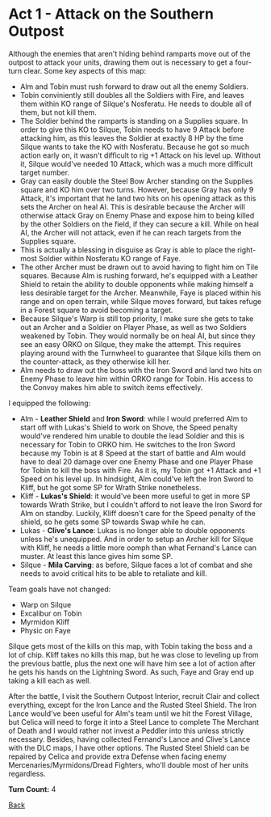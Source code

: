 # Act 1 - Attack on the Southern Outpost

Although the enemies that aren't hiding behind ramparts move out of the outpost to attack your units, drawing them out is necessary to get a four-turn clear. Some key aspects of this map:

- Alm and Tobin must rush forward to draw out all the enemy Soldiers.
- Tobin conviniently still doubles all the Soldiers with Fire, and leaves them within KO range of Silque's Nosferatu. He needs to double all of them, but not kill them.
- The Soldier behind the ramparts is standing on a Supplies square. In order to give this KO to Silque, Tobin needs to have 9 Attack before attacking him, as this leaves the Soldier at exactly 8 HP by the time Silque wants to take the KO with Nosferatu. Because he got so much action early on, it wasn't difficult to rig +1 Attack on his level up. Without it, Silque would've needed 10 Attack, which was a much more difficult target number.
- Gray can easily double the Steel Bow Archer standing on the Supplies square and KO him over two turns. However, because Gray has only 9 Attack, it's important that he land two hits on his opening attack as this sets the Archer on heal AI. This is desirable because the Archer will otherwise attack Gray on Enemy Phase and expose him to being killed by the other Soldiers on the field, if they can secure a kill. While on heal AI, the Archer will not attack, even if he can reach targets from the Supplies square.
- This is actually a blessing in disguise as Gray is able to place the right-most Soldier within Nosferatu KO range of Faye.
- The other Archer must be drawn out to avoid having to fight him on Tile squares. Because Alm is rushing forward, he's equipped with a Leather Shield to retain the ability to double opponents while making himself a less desirable target for the Archer. Meanwhile, Faye is placed within his range and on open terrain, while Silque moves forward, but takes refuge in a Forest square to avoid becoming a target.
- Because Silque's Warp is still top priority, I make sure she gets to take out an Archer and a Soldier on Player Phase, as well as two Soldiers weakened by Tobin. They would normally be on heal AI, but since they see an easy ORKO on Silque, they make the attempt. This requires playing around with the Turnwheel to guarantee that Silque kills them on the counter-attack, as they otherwise kill her.
- Alm needs to draw out the boss with the Iron Sword and land two hits on Enemy Phase to leave him within ORKO range for Tobin. His access to the Convoy makes him able to switch items effectively.

I equipped the following:

- Alm - **Leather Shield** and **Iron Sword**: while I would preferred Alm to start off with Lukas's Shield to work on Shove, the Speed penalty would've rendered him unable to double the lead Soldier and this is necessary for Tobin to ORKO him. He switches to the Iron Sword because my Tobin is at 8 Speed at the start of battle and Alm would have to deal 20 damage over one Enemy Phase and one Player Phase for Tobin to kill the boss with Fire. As it is, my Tobin got +1 Attack and +1 Speed on his level up. In hindsight, Alm could've left the Iron Sword to Kliff, but he got some SP for Wrath Strike nonetheless.
- Kliff - **Lukas's Shield**: it would've been more useful to get in more SP towards Wrath Strike, but I couldn't afford to not leave the Iron Sword for Alm on standby. Luckily, Kliff doesn't care for the Speed penalty of the shield, so he gets some SP towards Swap while he can.
- Lukas - **Clive's Lance**: Lukas is no longer able to double opponents unless he's unequipped. And in order to setup an Archer kill for Silque with Kliff, he needs a little more oomph than what Fernand's Lance can muster. At least this lance gives him some SP.
- Silque - **Mila Carving**: as before, Silque faces a lot of combat and she needs to avoid critical hits to be able to retaliate and kill.

Team goals have not changed:

- Warp on Silque
- Excalibur on Tobin
- Myrmidon Kliff
- Physic on Faye

Silque gets most of the kills on this map, with Tobin taking the boss and a lot of chip. Kliff takes no kills this map, but he was close to leveling up from the previous battle, plus the next one will have him see a lot of action after he gets his hands on the Lightning Sword. As such, Faye and Gray end up taking a kill each as well.

After the battle, I visit the Southern Outpost Interior, recruit Clair and collect everything, except for the Iron Lance and the Rusted Steel Shield. The Iron Lance would've been useful for Alm's team until we hit the Forest Village, but Celica will need to forge it into a Steel Lance to complete The Merchant of Death and I would rather not invest a Peddler into this unless strictly necessary. Besides, having collected Fernand's Lance and Clive's Lance with the DLC maps, I have other options. The Rusted Steel Shield can be repaired by Celica and provide extra Defense when facing enemy Mercenaries/Myrmidons/Dread Fighters, who'll double most of her units regardless.

**Turn Count:** 4

[Back](../README.md)

